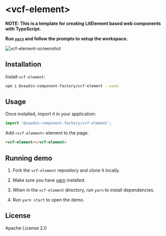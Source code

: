 # &lt;vcf-element&gt;

**NOTE: This is a template for creating LitElement based web components with TypeScript.**

**Run [`yarn`](https://yarnpkg.com/getting-started/install) and follow the prompts to setup the workspace.**

<!--
[![npm version](https://badgen.net/npm/v/@vaadin-component-factory/vcf-element)](https://www.npmjs.com/package/@vaadin-component-factory/vcf-element) [![Published on Vaadin Directory](https://img.shields.io/badge/Vaadin%20Directory-published-00b4f0.svg)](https://vaadin.com/directory/component/vaadin-component-factoryvcf-element)

--elementdescription--
-->

![vcf-element-screenshot](https://user-images.githubusercontent.com/3392815/99876883-a41f3f00-2c02-11eb-81ab-b99c512ebf79.png)

<!--
[Live demo ↗](https://vcf-element.netlify.com) | [API documentation ↗](https://vcf-element.netlify.com/api/#/elements/Vaadin.VcfElement)
-->

## Installation

Install `vcf-element`:

```sh
npm i @vaadin-component-factory/vcf-element --save
```

## Usage

Once installed, import it in your application:

```js
import '@vaadin-component-factory/vcf-element';
```

Add `<vcf-element>` element to the page.

```html
<vcf-element></vcf-element>
```

## Running demo

1. Fork the `vcf-element` repository and clone it locally.

1. Make sure you have [yarn](https://yarnpkg.com/getting-started/install) installed.

1. When in the `vcf-element` directory, run `yarn` to install dependencies.

1. Run `yarn start` to open the demo.

<!--
## Server-side API

This is the client-side (LitElement) web component. If you are looking for the server-side (Java) API for the Vaadin Platform, it can be found here: [VcfElement](https://vaadin.com/directory/component/VcfElement)
-->

## License

Apache License 2.0
